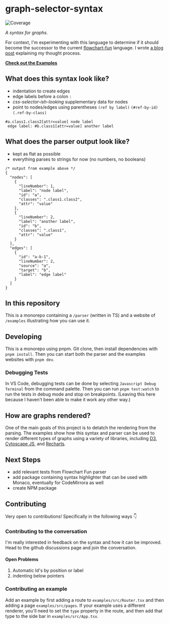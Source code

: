 # graph-selector-syntax

![Coverage](https://img.shields.io/codecov/c/github/tone-row/graph-selector-syntax)

_A syntax for graphs._

For context, I'm experimenting with this language to determine if it should become the successor to the current [flowchart-fun](https://github.com/tone-row/flowchart-fun) language. I wrote [a blog post](https://tone-row.com/blog/graph-syntax-css-selectors) explaining my thought process.

[**Check out the Examples**](http://graph-selector-syntax.vercel.app/)

## What does this syntax look like?

- indentation to create edges
- edge labels before a colon `:`
- _css-selector-ish-looking_ supplementary data for nodes
- point to nodes/edges using parentheses `(ref by label)` `(#ref-by-id)` `(.ref-by-class)`

```
#a.class1.class2[attr=value] node label
 edge label: #b.class1[attr=value] another label
```

## What does the parser output look like?

- kept as flat as possible
- everything parses to strings for now (no numbers, no booleans)

```jsonc
/* output from example above */
{
  "nodes": [
    {
      "lineNumber": 1,
      "label": "node label",
      "id": "a",
      "classes": ".class1.class2",
      "attr": "value"
    },
    {
      "lineNumber": 2,
      "label": "another label",
      "id": "b",
      "classes": ".class1",
      "attr": "value"
    }
  ],
  "edges": [
    {
      "id": "a-b-1",
      "lineNumber": 2,
      "source": "a",
      "target": "b",
      "label": "edge label"
    }
  ]
}
```

## In this repository

This is a monorepo containing a `/parser` (written in TS) and a website of `/examples` illustrating how you can use it.

## Developing

This is a monorepo using pnpm. Git clone, then install dependencies with `pnpm install`. Then you can start both the parser and the examples websites with `pnpm dev`.

### Debugging Tests

In VS Code, debugging tests can be done by selecting `Javascript Debug Terminal` from the command palette. Then you can run `pnpm test:watch` to run the tests in debug mode and stop on breakpoints. (Leaving this here because I haven't been able to make it work any other way.)

## How are graphs rendered?

One of the main goals of this project is to detatch the rendering from the parsing. The examples show how this syntax and parser can be used to render different types of graphs using a variety of libraries, including [D3](https://d3js.org/), [Cytoscape JS](https://js.cytoscape.org/), and [Recharts](https://recharts.org/).

## Next Steps

- add relevant tests from Flowchart Fun parser
- add package containing syntax highlighter that can be used with Monaco, eventually for CodeMirrora as well
- create NPM package

## Contributing

Very open to contributions! Specifically in the following ways 👇

### Contributing to the conversation

I'm really interested in feedback on the syntax and how it can be improved. Head to the github discussions page and join the conversation.

#### Open Problems

1. Automatic Id's by position or label
1. indenting below pointers

### Contributing an example

Add an example by first adding a route to `examples/src/Router.tsx` and then adding a page `examples/src/pages`. If your example uses a different renderer, you'll need to set the `type` property in the route, and then add that type to the side bar in `examples/src/App.tsx`.
